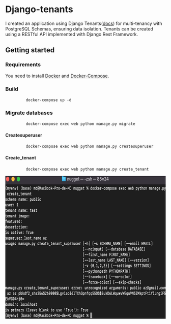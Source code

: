 # Django-tenants

I created an application using Django Tenants([docs](https://github.com/django-tenants/django-tenants)) for multi-tenancy with PostgreSQL Schemas, ensuring data isolation. Tenants can be created using a RESTful API implemented with Django Rest Framework.

## Getting started
### Requirements
You need to install [Docker](https://www.docker.com/)
 and [Docker-Compose](https://docs.docker.com/compose/).

### Build

             docker-compose up -d 
### Migrate databases

             docker-compose exec web python manage.py migrate
#### Createsuperuser

             docker-compose exec web python manage.py createsuperuser
#### Create_tenant
             docker-compose exec web python manage.py create_tenant 
<img src="https://github.com/MohamedMeftouh21/django_tenant/blob/main/Capture%20d%E2%80%99e%CC%81cran%202024-01-25%20a%CC%80%2020.35.03.png" width="600" height="450"/>


